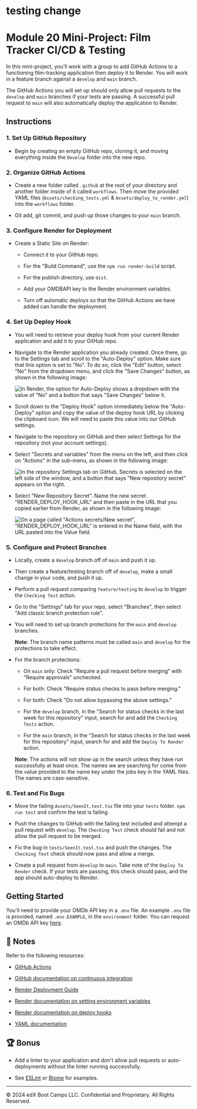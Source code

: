 # testing change

# Module 20 Mini-Project: Film Tracker CI/CD & Testing

In this mini-project, you'll work with a group to add GitHub Actions to a functioning film-tracking application then deploy it to Render. You will work in a feature branch against a `develop` and `main` branch.

The GitHub Actions you will set up should only allow pull requests to the `develop` and `main` branches if your tests are passing. A successful pull request to `main` will also automatically deploy the application to Render.

## Instructions

### 1. Set Up GitHub Repository

* Begin by creating an empty GitHub repo, cloning it, and moving everything inside the `Develop` folder into the new repo.

### 2. Organize GitHub Actions

* Create a new folder called `.github` at the root of your directory and another folder inside of it called `workflows`. Then move the provided YAML files (`Assets/checking_tests.yml` & `Assets/deploy_to_render.yml`) into the `workflows` folder.

* Git add, git commit, and push up those changes to your `main` branch.

### 3. Configure Render for Deployment

* Create a Static Site on Render:

  * Connect it to your GitHub repo.

  * For the "Build Command", use the `npm run render-build` script.

  * For the publish directory, use `dist`.
  
  * Add your OMDBAPI key to the Render environment variables.
  
  * Turn off automatic deploys so that the GitHub Actions we have added can handle the deployment.

### 4. Set Up Deploy Hook

* You will need to retrieve your deploy hook from your current Render application and add it to your GitHub repo.

* Navigate to the Render application you already created. Once there, go to the Settings tab and scroll to the "Auto-Deploy" option. Make sure that this option is set to "No". To do so, click the "Edit" button, select "No" from the dropdown menu, and click the "Save Changes" button, as shown in the following image:

  ![In Render, the option for Auto-Deploy shows a dropdown with the value of "No" and a button that says "Save Changes" below it.](./Assets/01-auto-deploy-off.png)

* Scroll down to the "Deploy Hook" option immediately below the "Auto-Deploy" option and copy the value of the deploy hook URL by clicking the clipboard icon. We will need to paste this value into our GitHub settings.

* Navigate to the repository on GitHub and then select Settings for the repository (not your account settings).

* Select "Secrets and variables" from the menu on the left, and then click on "Actions" in the sub-menu, as shown in the following image:

  ![In the repository Settings tab on GitHub, Secrets is selected on the left side of the window, and a button that says "New repository secret" appears on the right.](./Assets/02-gh-secret-add.png)

* Select "New Repository Secret". Name the new secret "RENDER_DEPLOY_HOOK_URL" and then paste in the URL that you copied earlier from Render, as shown in the following image:

  ![On a page called "Actions secrets/New secret", "RENDER_DEPLOY_HOOK_URL" is entered in the Name field, with the URL pasted into the Value field.](./Assets/03-enter-secret.png)

### 5. Configure and Protect Branches

* Locally, create a `develop` branch off of `main` and push it up.

* Then create a feature/testing branch off of `develop`, make a small change in your code, and push it up.

* Perform a pull request comparing `feature/testing` to `develop` to trigger the `Checking Test` action.

* Go to the "Settings" tab for your repo, select "Branches", then select "Add classic branch protection rule".

* You will need to set up branch protections for the `main` and `develop` branches.

  **Note**: The branch name patterns must be called `main` and `develop` for the protections to take effect.

* For the branch protections:

  * On `main` only: Check "Require a pull request before merging" with "Require approvals" unchecked.

  * For both: Check "Require status checks to pass before merging."

  * For both: Check "Do not allow bypassing the above settings."

  * For the `develop` branch, in the "Search for status checks in the last week for this repository" input, search for and add the `Checking Tests` action.

  * For the `main` branch, in the "Search for status checks in the last week for this repository" input, search for and add the `Deploy To Render` action.

  **Note**: The actions will not show up in the search unless they have run successfully at least once. The names we are searching for come from the value provided to the name key under the jobs key in the YAML files. The names are case-sensitive.

### 6. Test and Fix Bugs

* Move the failing `Assets/SeenIt.test.tsx` file into your `tests` folder. `npm run test` and confirm the test is failing.

* Push the changes to GitHub with the failing test included and attempt a pull request with `develop`. The `Checking Test` check should fail and not allow the pull request to be merged.

* Fix the bug in `tests/SeenIt.test.tsx` and push the changes. The `Checking Test` check should now pass and allow a merge.

* Create a pull request from `develop` to `main`. Take note of the `Deploy To Render` check. If your tests are passing, this check should pass, and the app should auto-deploy to Render.

## Getting Started

You'll need to provide your OMDb API key in a `.env` file. An example `.env` file is provided, named `.env.EXAMPLE`, in the `environment` folder. You can request an OMDb API key [here](https://www.omdbapi.com/apikey.aspx).

## 📝 Notes

Refer to the following resources:

* [GitHub Actions](https://docs.github.com/en/actions)

* [GitHub documentation on continuous integration](https://docs.github.com/en/actions/guides/about-continuous-integration)

* [Render Deployment Guide](https://coding-boot-camp.github.io/full-stack/render/render-deployment-guide)

* [Render documentation on setting environment variables](https://docs.render.com/configure-environment-variables)

* [Render documentation on deploy hooks](https://render.com/docs/deploy-hooks)

* [YAML documentation](https://yaml.org/)

## 🏆 Bonus

* Add a linter to your application and don't allow pull requests or auto-deployments without the linter running successfully.

* See [ESLint](https://eslint.org/) or [Biome](https://biomejs.dev/) for examples.

---
© 2024 edX Boot Camps LLC. Confidential and Proprietary. All Rights Reserved.
